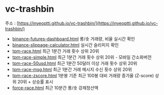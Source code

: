 # vc-trashbin

주소 : [https://inyeoptti.github.io/vc-trashbin/](https://inyeoptti.github.io/vc-trashbin/)

- [binance-futures-dashboard.html](./binance-futures-dashboard.html) 롱/숏 거래량, 비율 실시간 확인
- [binance-slippage-calculator.html](./binance-slippage-calculator.html) 실시간 슬리피지 확인
- [tpm-race.html](./tpm-race.html) 최근 1분간 거래 횟수 상위 20위
- [tpm-race-simple.html](./tpm-race-simple.html) 최근 1분간 거래 횟수 상위 20위 - 모바일 간소화버전
- [tpm-race-50usd.html](./tpm-race-50usd.html) 최근 1분간 50달러 이상 거래 횟수 상위 20위
- [tpm-race-msg.html](./tpm-race-msg.html) 최근 1분간 거래 메시지 수신 횟수 상위 20위
- [tpm-race-zscore.html](./tpm-race-zscore.html) 1분봉 기준 최근 100봉 대비 거래량 증가율 (Z-score) 상위 20위 + 상승률 표시
- [force-race.html](./force-race.html) 최근 10분간 롱/숏 강제청산액
